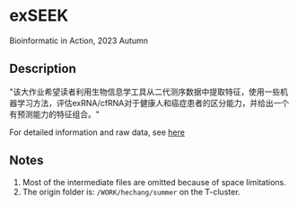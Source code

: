 # exSEEK
Bioinformatic in Action, 2023 Autumn 

## Description

"该大作业希望读者利用生物信息学工具从二代测序数据中提取特征，使用一些机器学习方法，评估exRNA/cfRNA对于健康人和癌症患者的区分能力，并给出一个有预测能力的特征组合。"

For detailed information and raw data, see [here](https://book.ncrnalab.org/teaching/part-v.-assignments/1.quiz_exrna)

## Notes

1. Most of the intermediate files are omitted because of space limitations.
2. The origin folder is: `/WORK/hechang/summer` on the T-cluster.

